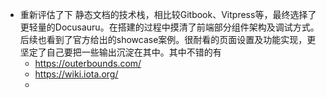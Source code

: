 - 重新评估了下 静态文档的技术栈，相比较Gitbook、Vitpress等，最终选择了更轻量的Docusauru。在搭建的过程中摸清了前端部分组件架构及调试方式。后续也看到了官方给出的showcase案例。很耐看的页面设置及功能实现，更坚定了自己要把一些输出沉淀在其中。其中不错的有
	- https://outerbounds.com/
	- https://wiki.iota.org/
	-